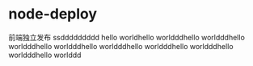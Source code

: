 # node-deploy

前端独立发布
ssddddddddd
hello worldhello worldddhello worldddhello worldddhello worldddhello worldddhello worldddhello worldddhello worldddhello worlddd
